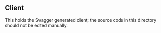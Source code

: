 ## Client

This holds the Swagger generated client; the source code in this directory should not be edited manually.
